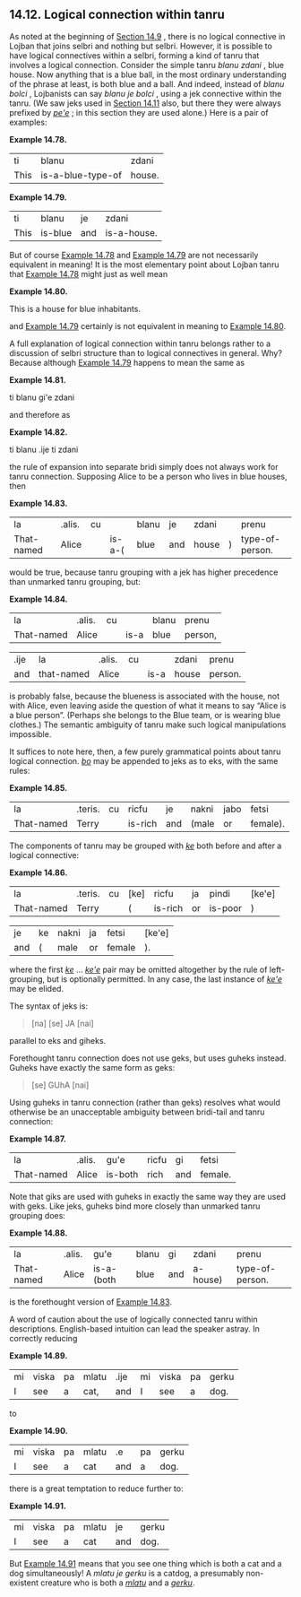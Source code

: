 <a id="section-tanru"></a>14.12. <a id="c14s12"></a>Logical connection within tanru
-----------------------------------------------------------------------------------

<a id="id-1.15.14.2.1" class="indexterm"></a>As noted at the beginning of [Section 14.9](../section-compound-bridi) , there is no logical connective in Lojban that joins selbri and nothing but selbri. However, it is possible to have logical connectives within a selbri, forming a kind of tanru that involves a logical connection. Consider the simple tanru _<a id="id-1.15.14.2.3.1" class="indexterm"></a>blanu zdani_ , blue house. Now anything that is a blue ball, in the most ordinary understanding of the phrase at least, is both blue and a ball. And indeed, instead of _<a id="id-1.15.14.2.4.1" class="indexterm"></a>blanu bolci_ , Lojbanists can say _<a id="id-1.15.14.2.5.1" class="indexterm"></a>blanu je bolci_ , using a jek connective within the tanru. (We saw jeks used in [Section 14.11](../section-termsets) also, but there they were always prefixed by _<a id="id-1.15.14.2.7.1" class="indexterm"></a>[_pe'e_](../go01#valsi-pehe)_ ; in this section they are used alone.) Here is a pair of examples:

<div class="interlinear-gloss-example example">
<a id="example-random-id-qGoH"></a>

**Example 14.78. <a id="c14e12d1"></a><a id="id-1.15.14.3.1.2" class="indexterm"></a>** 

<table class="interlinear-gloss"><colgroup></colgroup><tbody><tr class="jbo"><td>ti</td><td>blanu</td><td>zdani</td></tr><tr class="gloss"><td>This</td><td>is-a-blue-type-of</td><td>house.</td></tr></tbody></table>

</div>  
<div class="interlinear-gloss-example example">
<a id="example-random-id-qgoW"></a>

**Example 14.79. <a id="c14e12d2"></a><a id="id-1.15.14.4.1.2" class="indexterm"></a>** 

<table class="interlinear-gloss"><colgroup></colgroup><tbody><tr class="jbo"><td>ti</td><td>blanu</td><td>je</td><td>zdani</td></tr><tr class="gloss"><td>This</td><td>is-blue</td><td>and</td><td>is-a-house.</td></tr></tbody></table>

</div>  

<a id="id-1.15.14.5.1" class="indexterm"></a><a id="id-1.15.14.5.2" class="indexterm"></a>But of course [Example 14.78](../section-tanru#example-random-id-qGoH) and [Example 14.79](../section-tanru#example-random-id-qgoW) are not necessarily equivalent in meaning! It is the most elementary point about Lojban tanru that [Example 14.78](../section-tanru#example-random-id-qGoH) might just as well mean

<div class="example">
<a id="example-random-id-DxVB"></a>

**Example 14.80. <a id="c14e12d3"></a>** 

This is a house for blue inhabitants.

</div>  

and [Example 14.79](../section-tanru#example-random-id-qgoW) certainly is not equivalent in meaning to [Example 14.80](../section-tanru#example-random-id-DxVB).

<a id="id-1.15.14.8.1" class="indexterm"></a>A full explanation of logical connection within tanru belongs rather to a discussion of selbri structure than to logical connectives in general. Why? Because although [Example 14.79](../section-tanru#example-random-id-qgoW) happens to mean the same as

<div class="interlinear-gloss-example example">
<a id="example-random-id-XXX6"></a>

**Example 14.81. <a id="c14e12d4"></a>** 

<a id="id-1.15.14.9.2.1" class="indexterm"></a>ti blanu gi'e zdani

</div>  

and therefore as

<div class="interlinear-gloss-example example">
<a id="example-random-id-HqYS"></a>

**Example 14.82. <a id="c14e12d5"></a>** 

<a id="id-1.15.14.11.2.1" class="indexterm"></a>ti blanu .ije ti zdani

</div>  

the rule of expansion into separate bridi simply does not always work for tanru connection. Supposing Alice to be a person who lives in blue houses, then

<div class="interlinear-gloss-example example">
<a id="example-random-id-DG5K"></a>

**Example 14.83. <a id="c14e12d6"></a>** 

<table class="interlinear-gloss"><colgroup></colgroup><tbody><tr class="jbo"><td>la</td><td>.alis.</td><td>cu</td><td></td><td>blanu</td><td>je</td><td>zdani</td><td></td><td>prenu</td></tr><tr class="gloss"><td>That-named</td><td>Alice</td><td></td><td>is-a-(</td><td>blue</td><td>and</td><td>house</td><td>)</td><td>type-of-person.</td></tr></tbody></table>

</div>  

<a id="id-1.15.14.14.1" class="indexterm"></a>would be true, because tanru grouping with a jek has higher precedence than unmarked tanru grouping, but:

<div class="interlinear-gloss-example example">
<a id="example-random-id-eh2i"></a>

**Example 14.84. <a id="c14e12d7"></a>** 

<table class="interlinear-gloss"><colgroup></colgroup><tbody><tr class="jbo"><td>la</td><td>.alis.</td><td>cu</td><td></td><td>blanu</td><td>prenu</td></tr><tr class="gloss"><td>That-named</td><td>Alice</td><td></td><td>is-a</td><td>blue</td><td>person,</td></tr></tbody></table>

<table class="interlinear-gloss"><colgroup></colgroup><tbody><tr class="jbo"><td>.ije</td><td>la</td><td>.alis.</td><td>cu</td><td></td><td>zdani</td><td>prenu</td></tr><tr class="gloss"><td>and</td><td>that-named</td><td>Alice</td><td></td><td>is-a</td><td>house</td><td>person.</td></tr></tbody></table>

</div>  

is probably false, because the blueness is associated with the house, not with Alice, even leaving aside the question of what it means to say “Alice is a blue person”. (Perhaps she belongs to the Blue team, or is wearing blue clothes.) The semantic ambiguity of tanru make such logical manipulations impossible.

<a id="id-1.15.14.17.1" class="indexterm"></a>It suffices to note here, then, a few purely grammatical points about tanru logical connection. _<a id="id-1.15.14.17.2.1" class="indexterm"></a>[_bo_](../go01#valsi-bo)_ may be appended to jeks as to eks, with the same rules:

<div class="interlinear-gloss-example example">
<a id="example-random-id-RNMY"></a>

**Example 14.85. <a id="c14e12d8"></a>** 

<table class="interlinear-gloss"><colgroup></colgroup><tbody><tr class="jbo"><td>la</td><td>.teris.</td><td>cu</td><td>ricfu</td><td>je</td><td>nakni</td><td>jabo</td><td>fetsi</td></tr><tr class="gloss"><td>That-named</td><td>Terry</td><td></td><td>is-rich</td><td>and</td><td>(male</td><td>or</td><td>female).</td></tr></tbody></table>

</div>  

<a id="id-1.15.14.19.1" class="indexterm"></a>The components of tanru may be grouped with _<a id="id-1.15.14.19.2.1" class="indexterm"></a>[_ke_](../go01#valsi-ke)_ both before and after a logical connective:

<div class="interlinear-gloss-example example">
<a id="example-random-id-JdID"></a>

**Example 14.86. <a id="c14e12d9"></a>** 

<table class="interlinear-gloss"><colgroup></colgroup><tbody><tr class="jbo"><td>la</td><td>.teris.</td><td>cu</td><td>[ke]</td><td>ricfu</td><td>ja</td><td>pindi</td><td>[ke'e]</td></tr><tr class="gloss"><td>That-named</td><td>Terry</td><td></td><td>(</td><td>is-rich</td><td>or</td><td>is-poor</td><td>)</td></tr></tbody></table>

<table class="interlinear-gloss"><colgroup></colgroup><tbody><tr class="jbo"><td>je</td><td>ke</td><td>nakni</td><td>ja</td><td>fetsi</td><td>[ke'e]</td></tr><tr class="gloss"><td>and</td><td>(</td><td>male</td><td>or</td><td>female</td><td>).</td></tr></tbody></table>

</div>  

where the first _<a id="id-1.15.14.21.1.1" class="indexterm"></a>[_ke_](../go01#valsi-ke)_ … _<a id="id-1.15.14.21.2.1" class="indexterm"></a>[_ke'e_](../go01#valsi-kehe)_ pair may be omitted altogether by the rule of left-grouping, but is optionally permitted. In any case, the last instance of _<a id="id-1.15.14.21.3.1" class="indexterm"></a>[_ke'e_](../go01#valsi-kehe)_ may be elided.

<a id="id-1.15.14.22.1" class="indexterm"></a><a id="id-1.15.14.22.2" class="indexterm"></a><a id="id-1.15.14.22.3" class="indexterm"></a><a id="id-1.15.14.22.4" class="indexterm"></a><a id="id-1.15.14.22.5" class="indexterm"></a>The syntax of jeks is:

> \[na\] \[se\] JA \[nai\]

parallel to eks and giheks.

<a id="id-1.15.14.25.1" class="indexterm"></a><a id="id-1.15.14.25.2" class="indexterm"></a><a id="id-1.15.14.25.3" class="indexterm"></a>Forethought tanru connection does not use geks, but uses guheks instead. Guheks have exactly the same form as geks:<a id="id-1.15.14.25.4" class="indexterm"></a><a id="id-1.15.14.25.5" class="indexterm"></a><a id="id-1.15.14.25.6" class="indexterm"></a>

> \[se\] GUhA \[nai\]

<a id="id-1.15.14.27.1" class="indexterm"></a><a id="id-1.15.14.27.2" class="indexterm"></a><a id="id-1.15.14.27.3" class="indexterm"></a>Using guheks in tanru connection (rather than geks) resolves what would otherwise be an unacceptable ambiguity between bridi-tail and tanru connection:

<div class="interlinear-gloss-example example">
<a id="example-random-id-mjog"></a>

**Example 14.87. <a id="c14e12d10"></a>** 

<table class="interlinear-gloss"><colgroup></colgroup><tbody><tr class="jbo"><td>la</td><td>.alis.</td><td>gu'e</td><td>ricfu</td><td>gi</td><td>fetsi</td></tr><tr class="gloss"><td>That-named</td><td>Alice</td><td>is-both</td><td>rich</td><td>and</td><td>female.</td></tr></tbody></table>

</div>  

<a id="id-1.15.14.29.1" class="indexterm"></a><a id="id-1.15.14.29.2" class="indexterm"></a><a id="id-1.15.14.29.3" class="indexterm"></a><a id="id-1.15.14.29.4" class="indexterm"></a>Note that giks are used with guheks in exactly the same way they are used with geks. Like jeks, guheks bind more closely than unmarked tanru grouping does:

<div class="interlinear-gloss-example example">
<a id="example-random-id-Gyrc"></a>

**Example 14.88. <a id="c14e12d11"></a>** 

<table class="interlinear-gloss"><colgroup></colgroup><tbody><tr class="jbo"><td>la</td><td>.alis.</td><td>gu'e</td><td>blanu</td><td>gi</td><td>zdani</td><td>prenu</td></tr><tr class="gloss"><td>That-named</td><td>Alice</td><td>is-a-(both</td><td>blue</td><td>and</td><td>a-house)</td><td>type-of-person.</td></tr></tbody></table>

</div>  

is the forethought version of [Example 14.83](../section-tanru#example-random-id-DG5K).

<a id="id-1.15.14.32.1" class="indexterm"></a><a id="id-1.15.14.32.2" class="indexterm"></a><a id="id-1.15.14.32.3" class="indexterm"></a><a id="id-1.15.14.32.4" class="indexterm"></a>A word of caution about the use of logically connected tanru within descriptions. English-based intuition can lead the speaker astray. In correctly reducing

<div class="interlinear-gloss-example example">
<a id="example-random-id-8wbd"></a>

**Example 14.89. <a id="c14e12d12"></a>** 

<table class="interlinear-gloss"><colgroup></colgroup><tbody><tr class="jbo"><td>mi</td><td>viska</td><td>pa</td><td>mlatu</td><td>.ije</td><td>mi</td><td>viska</td><td>pa</td><td>gerku</td></tr><tr class="gloss"><td>I</td><td>see</td><td>a</td><td>cat,</td><td>and</td><td>I</td><td>see</td><td>a</td><td>dog.</td></tr></tbody></table>

</div>  

to

<div class="interlinear-gloss-example example">
<a id="example-random-id-qf3n"></a>

**Example 14.90. <a id="c14e12d13"></a>** 

<table class="interlinear-gloss"><colgroup></colgroup><tbody><tr class="jbo"><td>mi</td><td>viska</td><td>pa</td><td>mlatu</td><td>.e</td><td>pa</td><td>gerku</td></tr><tr class="gloss"><td>I</td><td>see</td><td>a</td><td>cat</td><td>and</td><td>a</td><td>dog.</td></tr></tbody></table>

</div>  

there is a great temptation to reduce further to:

<div class="interlinear-gloss-example example">
<a id="example-random-id-ag8r"></a>

**Example 14.91. <a id="c14e12d14"></a><a id="id-1.15.14.37.1.2" class="indexterm"></a>** 

<table class="interlinear-gloss"><colgroup></colgroup><tbody><tr class="jbo"><td>mi</td><td>viska</td><td>pa</td><td>mlatu</td><td>je</td><td>gerku</td></tr><tr class="gloss"><td>I</td><td>see</td><td>a</td><td>cat</td><td>and</td><td>dog.</td></tr></tbody></table>

</div>  

But [Example 14.91](../section-tanru#example-random-id-ag8r) means that you see one thing which is both a cat and a dog simultaneously! A _<a id="id-1.15.14.38.2.1" class="indexterm"></a>mlatu je gerku_ is a catdog, a presumably non-existent creature who is both a _<a id="id-1.15.14.38.3.1" class="indexterm"></a>[_mlatu_](../go01#valsi-mlatu)_ and a _<a id="id-1.15.14.38.4.1" class="indexterm"></a>[_gerku_](../go01#valsi-gerku)_.